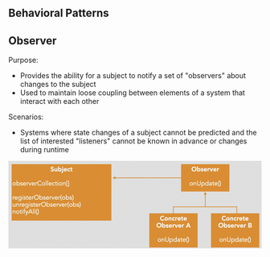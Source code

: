## Behavioral Patterns

## Observer
Purpose:
- Provides the ability for a subject to notify a set of "observers" about changes to the subject
- Used to maintain loose coupling between elements of a system that interact with each other

Scenarios:
- Systems where state changes of a subject cannot be predicted and the list of interested "listeners" cannot be known in advance or changes during runtime

![alt text](image.png)